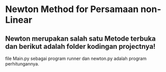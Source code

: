# Newton Method for Persamaan non-Linear

## Newton merupakan salah satu Metode terbuka dan berikut adalah folder kodingan projectnya! 

file Main.py sebagai program runner dan newton.py adalah program perhitungannya.
